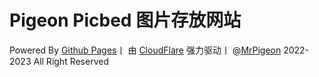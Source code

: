 # Pigeon Picbed 图片存放网站
Powered By [Github Pages](https://github.io)丨
由 [CloudFlare](https://www.cloudflare-cn.com) 强力驱动丨
@[MrPigeon](https://www.imhpg.ink) 2022-2023 All Right Reserved

